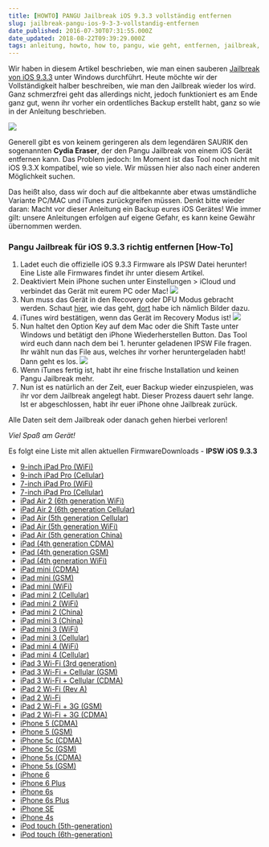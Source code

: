 ```yaml
---
title: [HOWTO] PANGU Jailbreak iOS 9.3.3 vollständig entfernen
slug: jailbreak-pangu-ios-9-3-3-vollstandig-entfernen
date_published: 2016-07-30T07:31:55.000Z
date_updated: 2018-08-22T09:39:29.000Z
tags: anleitung, howto, how to, pangu, wie geht, entfernen, jailbreak, IPSW
---
```


Wir haben in diesem Artikel beschrieben, wie man einen sauberen [Jailbreak von iOS 9.3.3](__GHOST_URL__/howto-jailbreak-iphone-2/) unter Windows durchführt. Heute möchte wir der Vollständigkeit halber beschreiben, wie man den Jailbreak wieder los wird. Ganz schmerzfrei geht das allerdings nicht, jedoch funktioniert es am Ende ganz gut, wenn ihr vorher ein ordentliches Backup erstellt habt, ganz so wie in der Anleitung beschrieben. 

![](__GHOST_URL__/content/images/2016/07/maxresdefault-1.jpg)

Generell gibt es von keinem geringeren als dem legendären SAURIK den sogenannten **Cydia Eraser**, der den Pangu Jailbreak von einem iOS Gerät entfernen kann. Das Problem jedoch: Im Moment ist das Tool noch nicht mit iOS 9.3.X kompatibel, wie so viele. Wir müssen hier also nach einer anderen Möglichkeit suchen.

Das heißt also, dass wir doch auf die altbekannte aber etwas umständliche Variante PC/MAC und iTunes zurückgreifen müssen. Denkt bitte wieder daran: Macht vor dieser Anleitung ein Backup eures iOS Gerätes! Wie immer gilt: unsere Anleitungen erfolgen auf eigene Gefahr, es kann keine Gewähr übernommen werden.

### Pangu Jailbreak für iOS 9.3.3 richtig entfernen [How-To]

1. Ladet euch die offizielle iOS 9.3.3 Firmware als IPSW Datei herunter! Eine Liste alle Firmwares findet ihr unter diesem Artikel.
2. Deaktiviert Mein iPhone suchen unter Einstellungen > iCloud und verbindet das Gerät mit eurem PC oder Mac!
![](http://thafaker.de/content/images/2016/07/Find-My-iPhone-Taig-jailbreak.png)
3. Nun muss das Gerät in den Recovery oder DFU Modus gebracht werden. Schaut [hier](__GHOST_URL__/wie-komme-ich-in-den-dfu-mode-iphone-ipod-touch/), wie das geht, [dort](__GHOST_URL__/wie-komme-ich-in-den-dfu-mode-iphone-ipod-touch/) habe ich nämlich Bilder dazu.
4. iTunes wird bestätigen, wenn das Gerät im Recovery Modus ist!
![](__GHOST_URL__/content/images/2016/07/0_original.jpg)
5. Nun haltet den Option Key auf dem Mac oder die Shift Taste unter Windows und betätigt den iPhone Wiederherstellen Button. Das Tool wird euch dann nach dem bei 1. herunter geladenen IPSW File fragen. Ihr wählt nun das File aus, welches ihr vorher heruntergeladen habt! Dann geht es los.
![](__GHOST_URL__/content/images/2016/07/w705-2.jpg)
6. Wenn iTunes fertig ist, habt ihr eine frische Installation und keinen Pangu Jailbreak mehr.
7. Nun ist es natürlich an der Zeit, euer Backup wieder einzuspielen, was ihr vor dem Jailbreak angelegt habt. Dieser Prozess dauert sehr lange. Ist er abgeschlossen, habt ihr euer iPhone ohne Jailbreak zurück.

Alle Daten seit dem Jailbreak oder danach gehen hierbei verloren!

*Viel Spaß am Gerät!*

Es folgt eine Liste mit allen aktuellen FirmwareDownloads - **IPSW iOS 9.3.3**

- [9-inch iPad Pro (WiFi)](http://appldnld.apple.com/iOS9.3.3/031-60723-20160718-55B463EE-4378-11E6-9EA0-C4FB59E0E9B6/iPad6,7_9.3.3_13G34_Restore.ipsw)
- [9-inch iPad Pro (Cellular)](http://appldnld.apple.com/iOS9.3.3/031-60339-20160718-06EB8404-4378-11E6-A195-9DF759E0E9B6/iPad6,8_9.3.3_13G34_Restore.ipsw)
- [7-inch iPad Pro (WiFi)](http://appldnld.apple.com/iOS9.3.3/031-60435-20160718-06EB0394-4378-11E6-AB0E-9FF759E0E9B6/iPad6,3_9.3.3_13G34_Restore.ipsw)
- [7-inch iPad Pro (Cellular)](http://appldnld.apple.com/iOS9.3.3/031-60169-20160718-06E9897E-4378-11E6-B6BC-93F759E0E9B6/iPad6,4_9.3.3_13G34_Restore.ipsw)
- [iPad Air 2 (6th generation WiFi)](http://appldnld.apple.com/iOS9.3.3/031-61014-20160718-C9035D50-4378-11E6-9648-78FD59E0E9B6/iPad5,3_9.3.3_13G34_Restore.ipsw)
- [iPad Air 2 (6th generation Cellular)](http://appldnld.apple.com/iOS9.3.3/031-60147-20160718-06EAED5A-4378-11E6-ADEB-90F759E0E9B6/iPad5,4_9.3.3_13G34_Restore.ipsw)
- [iPad Air (5th generation Cellular)](http://appldnld.apple.com/iOS9.3.3/031-60740-20160718-5618EA08-4378-11E6-A3CE-D5FB59E0E9B6/iPad4,2_9.3.3_13G34_Restore.ipsw)
- [iPad Air (5th generation WiFi)](http://appldnld.apple.com/iOS9.3.3/031-60041-20160718-06EA9846-4378-11E6-8018-86F759E0E9B6/iPad4,1_9.3.3_13G34_Restore.ipsw)
- [iPad Air (5th generation China)](http://appldnld.apple.com/iOS9.3.3/031-60497-20160718-06EE1C5A-4378-11E6-A5DF-A4F759E0E9B6/iPad4,3_9.3.3_13G34_Restore.ipsw)
- [iPad (4th generation CDMA)](http://appldnld.apple.com/iOS9.3.3/031-60338-20160718-06EEC66E-4378-11E6-B665-9BF759E0E9B6/iPad3,6_9.3.3_13G34_Restore.ipsw)
- [iPad (4th generation GSM)](http://appldnld.apple.com/iOS9.3.3/031-60990-20160718-5EECC104-4378-11E6-8849-F2FC59E0E9B6/iPad3,5_9.3.3_13G34_Restore.ipsw)
- [iPad (4th generation WiFi)](http://appldnld.apple.com/iOS9.3.3/031-61035-20160718-D4C83D5E-4378-11E6-A5B1-29FE59E0E9B6/iPad3,4_9.3.3_13G34_Restore.ipsw)
- [iPad mini (CDMA)](http://appldnld.apple.com/iOS9.3.3/031-60830-20160718-56A07CF2-4378-11E6-B531-F9FB59E0E9B6/iPad2,7_9.3.3_13G34_Restore.ipsw)
- [iPad mini (GSM)](http://appldnld.apple.com/iOS9.3.3/031-61071-20160718-E02FD7B0-4378-11E6-B6DD-B6FE59E0E9B6/iPad2,6_9.3.3_13G34_Restore.ipsw)
- [iPad mini (WiFi)](http://appldnld.apple.com/iOS9.3.3/031-61022-20160718-CA5FFECE-4378-11E6-AB60-97FD59E0E9B6/iPad2,5_9.3.3_13G34_Restore.ipsw)
- [iPad mini 2 (Cellular)](http://appldnld.apple.com/iOS9.3.3/031-60197-20160718-06EA2D3E-4378-11E6-937B-96F759E0E9B6/iPad4,5_9.3.3_13G34_Restore.ipsw)
- [iPad mini 2 (WiFi)](http://appldnld.apple.com/iOS9.3.3/031-60882-20160718-56D4D830-4378-11E6-9832-0DFC59E0E9B6/iPad4,4_9.3.3_13G34_Restore.ipsw)
- [iPad mini 2 (China)](http://appldnld.apple.com/iOS9.3.3/031-60586-20160718-06EF6BDC-4378-11E6-BA24-A9F759E0E9B6/iPad4,6_9.3.3_13G34_Restore.ipsw)
- [iPad mini 3 (China)](http://appldnld.apple.com/iOS9.3.3/031-60114-20160718-06E8E0DC-4378-11E6-BC76-8CF759E0E9B6/iPad4,9_9.3.3_13G34_Restore.ipsw)
- [iPad mini 3 (WiFi)](http://appldnld.apple.com/iOS9.3.3/031-59999-20160718-06E8FCDE-4378-11E6-8807-84F759E0E9B6/iPad4,7_9.3.3_13G34_Restore.ipsw)
- [iPad mini 3 (Cellular)](http://appldnld.apple.com/iOS9.3.3/031-61088-20160718-E1D925F8-4378-11E6-A189-CFFE59E0E9B6/iPad4,8_9.3.3_13G34_Restore.ipsw)
- [iPad mini 4 (WiFi)](http://appldnld.apple.com/iOS9.3.3/031-60703-20160718-536800BE-4378-11E6-B4D8-ABFB59E0E9B6/iPad5,1_9.3.3_13G34_Restore.ipsw)
- [iPad mini 4 (Cellular)](http://appldnld.apple.com/iOS9.3.3/031-60256-20160718-06EDC4EE-4378-11E6-B3A5-99F759E0E9B6/iPad5,2_9.3.3_13G34_Restore.ipsw)
- [iPad 3 Wi-Fi (3rd generation)](http://appldnld.apple.com/iOS9.3.3/031-59887-20160718-06E852C0-4378-11E6-80FA-D1CBE2A17744/iPad3,1_9.3.3_13G34_Restore.ipsw)
- [iPad 3 Wi-Fi + Cellular (GSM)](http://appldnld.apple.com/iOS9.3.3/031-61026-20160718-D1D9ABFA-4378-11E6-99B5-11FE59E0E9B6/iPad3,3_9.3.3_13G34_Restore.ipsw)
- [iPad 3 Wi-Fi + Cellular (CDMA)](http://appldnld.apple.com/iOS9.3.3/031-60963-20160718-5B702EC6-4378-11E6-9506-85FC59E0E9B6/iPad3,2_9.3.3_13G34_Restore.ipsw)
- [iPad 2 Wi-Fi (Rev A)](http://appldnld.apple.com/iOS9.3.3/031-60480-20160718-06EB62BC-4378-11E6-9DD6-A2F759E0E9B6/iPad2,4_9.3.3_13G34_Restore.ipsw)
- [iPad 2 Wi-Fi](http://appldnld.apple.com/iOS9.3.3/031-60641-20160718-52BBA3A0-4378-11E6-B930-93FB59E0E9B6/iPad2,1_9.3.3_13G34_Restore.ipsw)
- [iPad 2 Wi-Fi + 3G (GSM)](http://appldnld.apple.com/iOS9.3.3/031-60996-20160718-63A290CA-4378-11E6-9ED6-1EFD59E0E9B6/iPad2,2_9.3.3_13G34_Restore.ipsw)
- [iPad 2 Wi-Fi + 3G (CDMA)](http://appldnld.apple.com/iOS9.3.3/031-60840-20160718-56D50030-4378-11E6-9D98-0CFC59E0E9B6/iPad2,3_9.3.3_13G34_Restore.ipsw)
- [iPhone 5 (CDMA)](http://appldnld.apple.com/iOS9.3.3/031-60535-20160718-06F17F30-4378-11E6-8AE7-A6F759E0E9B6/iPhone5,2_9.3.3_13G34_Restore.ipsw)
- [iPhone 5 (GSM)](http://appldnld.apple.com/iOS9.3.3/031-59985-20160718-06E852CA-4378-11E6-80FA-E0EC7FED88F1/iPhone5,1_9.3.3_13G34_Restore.ipsw)
- [iPhone 5c (CDMA)](http://appldnld.apple.com/iOS9.3.3/031-61093-20160718-E21C7AEC-4378-11E6-8E9C-D2FE59E0E9B6/iPhone5,4_9.3.3_13G34_Restore.ipsw)
- [iPhone 5c (GSM)](http://appldnld.apple.com/iOS9.3.3/031-60202-20160718-06EBA218-4378-11E6-AECD-97F759E0E9B6/iPhone5,3_9.3.3_13G34_Restore.ipsw)
- [iPhone 5s (CDMA)](http://appldnld.apple.com/iOS9.3.3/031-59915-20160718-06E853A6-4378-11E6-80FA-D67E1F4CED14/iPhone6,2_9.3.3_13G34_Restore.ipsw)
- [iPhone 5s (GSM)](http://appldnld.apple.com/iOS9.3.3/031-60161-20160718-06EA5B88-4378-11E6-B0C8-92F759E0E9B6/iPhone6,1_9.3.3_13G34_Restore.ipsw)
- [iPhone 6](http://appldnld.apple.com/iOS9.3.3/031-60609-20160718-06F8F058-4378-11E6-9F12-AAF759E0E9B6/iPhone7,2_9.3.3_13G34_Restore.ipsw)
- [iPhone 6 Plus](http://appldnld.apple.com/iOS9.3.3/031-60583-20160718-06F858DC-4378-11E6-A048-A8F759E0E9B6/iPhone7,1_9.3.3_13G34_Restore.ipsw)
- [iPhone 6s](http://appldnld.apple.com/iOS9.3.3/031-60536-20160718-06EE469E-4378-11E6-8185-A7F759E0E9B6/iPhone8,1_9.3.3_13G34_Restore.ipsw)
- [iPhone 6s Plus](http://appldnld.apple.com/iOS9.3.3/031-60985-20160718-5C7A1B06-4378-11E6-8743-CEFC59E0E9B6/iPhone8,2_9.3.3_13G34_Restore.ipsw)
- [iPhone SE](http://appldnld.apple.com/iOS9.3.3/031-60143-20160718-06E90A30-4378-11E6-81DC-8EF759E0E9B6/iPhone8,4_9.3.3_13G34_Restore.ipsw)
- [iPhone 4s](http://appldnld.apple.com/iOS9.3.3/031-60091-20160718-06E85982-4378-11E6-8448-8BF359E0E9B6/iPhone4,1_9.3.3_13G34_Restore.ipsw)
- [iPod touch (5th-generation)](http://appldnld.apple.com/iOS9.3.3/031-60782-20160718-56616436-4378-11E6-8507-E9FB59E0E9B6/iPod5,1_9.3.3_13G34_Restore.ipsw)
- [iPod touch (6th-generation)](http://appldnld.apple.com/iOS9.3.3/031-60051-20160718-06E84DFC-4378-11E6-BF53-B15076ABED27/iPod7,1_9.3.3_13G34_Restore.ipsw)
